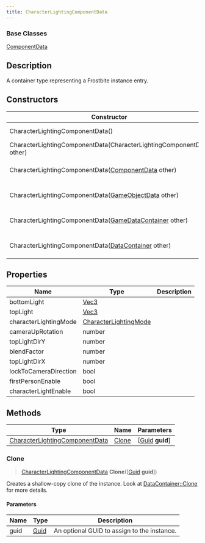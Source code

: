 ```yaml
---
title: CharacterLightingComponentData
---
```

### Base Classes

[ComponentData](/vext/ref/fb/componentdata/)

## Description

A container type representing a Frostbite instance entry.

## Constructors

| Constructor                                                                               | Description                                                                                                                                         |
| ----------------------------------------------------------------------------------------- | --------------------------------------------------------------------------------------------------------------------------------------------------- |
| CharacterLightingComponentData()                                                          | Create a new instance of this container type.                                                                                                       |
| CharacterLightingComponentData(CharacterLightingComponentData other)                      | Create a reference copy of an instance of the same type.                                                                                            |
| CharacterLightingComponentData([ComponentData](/vext/ref/fb/componentdata/) other)                      | Upcast an instance of type [ComponentData](/vext/ref/fb/componentdata/) to [CharacterLightingComponentData](/vext/ref/fb/characterlightingcomponentdata/).                      |
| CharacterLightingComponentData([GameObjectData](/vext/ref/fb/gameobjectdata/) other)                    | Upcast an instance of type [GameObjectData](/vext/ref/fb/gameobjectdata/) to [CharacterLightingComponentData](/vext/ref/fb/characterlightingcomponentdata/).                    |
| CharacterLightingComponentData([GameDataContainer](/vext/ref/fb/gamedatacontainer/) other)              | Upcast an instance of type [GameDataContainer](/vext/ref/fb/gamedatacontainer/) to [CharacterLightingComponentData](/vext/ref/fb/characterlightingcomponentdata/).              |
| CharacterLightingComponentData([DataContainer](/vext/ref/shared/class/datacontainer) other) | Upcast an instance of type [DataContainer](/vext/ref/shared/class/datacontainer) to [CharacterLightingComponentData](/vext/ref/fb/characterlightingcomponentdata/). |

## Properties

| Name                  | Type                                           | Description |
| --------------------- | ---------------------------------------------- | ----------- |
| bottomLight           | [Vec3](/vext/ref/shared/class/vec3)              |             |
| topLight              | [Vec3](/vext/ref/shared/class/vec3)              |             |
| characterLightingMode | [CharacterLightingMode](/vext/ref/fb/characterlightingmode/) |             |
| cameraUpRotation      | number                                         |             |
| topLightDirY          | number                                         |             |
| blendFactor           | number                                         |             |
| topLightDirX          | number                                         |             |
| lockToCameraDirection | bool                                           |             |
| firstPersonEnable     | bool                                           |             |
| characterLightEnable  | bool                                           |             |

## Methods

| Type                                                             | Name            | Parameters                                     |
| ---------------------------------------------------------------- | --------------- | ---------------------------------------------- |
| [CharacterLightingComponentData](/vext/ref/fb/characterlightingcomponentdata/) | [Clone](#clone) | \[[Guid](/vext/ref/shared/class/guid) **guid**\] |

### Clone

> [CharacterLightingComponentData](/vext/ref/fb/characterlightingcomponentdata/) **Clone**(\[[Guid](/vext/ref/shared/class/guid) **guid**\])

Creates a shallow-copy clone of the instance. Look at [DataContainer::Clone](/vext/ref/shared/class/datacontainer#clone) for more details.

#### Parameters

| Name | Type         | Description                                 |
| ---- | ------------ | ------------------------------------------- |
| guid | [Guid](/vext/ref/shared/class/guid/) | An optional GUID to assign to the instance. |

